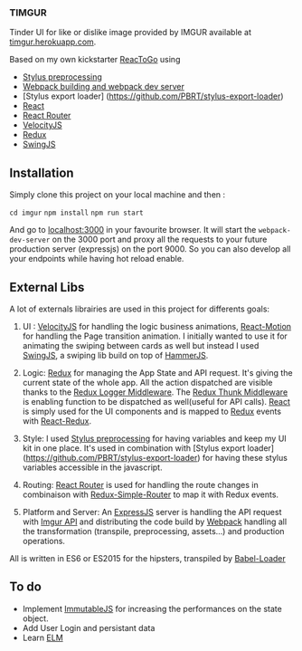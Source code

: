 ### TIMGUR

Tinder UI for like or dislike image provided by IMGUR available at [timgur.herokuapp.com](https://timgur.herokuapp.com).

Based on my own kickstarter [ReacToGo](https://github.com/PBRT/reactogo) using
  * [Stylus preprocessing](https://learnboost.github.io/stylus/)
  * [Webpack building and webpack dev server](http://webpack.github.io/)
  * [Stylus export loader] (https://github.com/PBRT/stylus-export-loader)
  * [React](https://facebook.github.io/react/)
  * [React Router](https://github.com/rackt/react-router)
  * [VelocityJS](http://julian.com/research/velocity/)
  * [Redux](http://redux.js.org/)
  * [SwingJS](https://github.com/gajus/swing)

## Installation

Simply clone this project on your local machine and then : 

``` cd imgur ```
``` npm install ```
``` npm run start ```

And go to [localhost:3000](http://localhost:3000) in your favourite browser. It will start the ```webpack-dev-server``` on the 3000 port and proxy all the requests to your future production server (expressjs) on the port 9000. So you can also develop all your endpoints while having hot reload enable.

## External Libs

A lot of externals librairies are used in this project for differents goals:

1. UI : [VelocityJS](http://julian.com/research/velocity/) for handling the logic business animations, [React-Motion](https://github.com/chenglou/react-motion) for handling the Page transition animation. I initially wanted to use it for animating the swiping between cards as well but instead I used [SwingJS](https://github.com/gajus/swing), a swiping lib build on top of [HammerJS](http://hammerjs.github.io/).

2. Logic: [Redux](http://redux.js.org/) for managing the App State and API request. It's giving the current state of the whole app. All the action dispatched are visible thanks to the [Redux Logger Middleware](https://github.com/fcomb/redux-logger). The [Redux Thunk Middleware](https://github.com/gaearon/redux-thunk) is enabling function to be dispatched as well(useful for API calls). [React](https://facebook.github.io/react/) is simply used for the UI components and is mapped to [Redux](http://redux.js.org/) events with [React-Redux](https://github.com/rackt/react-redux). 

3. Style: I used [Stylus preprocessing](https://learnboost.github.io/stylus/) for having variables and keep my UI kit in one place. It's used in combination with [Stylus export loader] (https://github.com/PBRT/stylus-export-loader) for having these stylus variables accessible in the javascript.

4. Routing: [React Router](https://github.com/rackt/react-router) is used for handling the route changes in combinaison with [Redux-Simple-Router](https://github.com/rackt/redux-simple-router) to map it with Redux events.

5. Platform and Server: An [ExpressJS](http://expressjs.com/) server is handling the API request with [Imgur API](http://imgur.com/) and distributing the code build by [Webpack](http://webpack.github.io/docs/node.js-api.html) handling all the transformation (transpile, preprocessing, assets...) and production operations.

All is written in ES6 or ES2015 for the hipsters, transpiled by [Babel-Loader](https://github.com/babel/babel-loader) 

## To do

  * Implement [ImmutableJS](https://facebook.github.io/immutable-js/) for increasing the performances on the state object.
  * Add User Login and persistant data 
  * Learn [ELM](http://elm-lang.org/)

